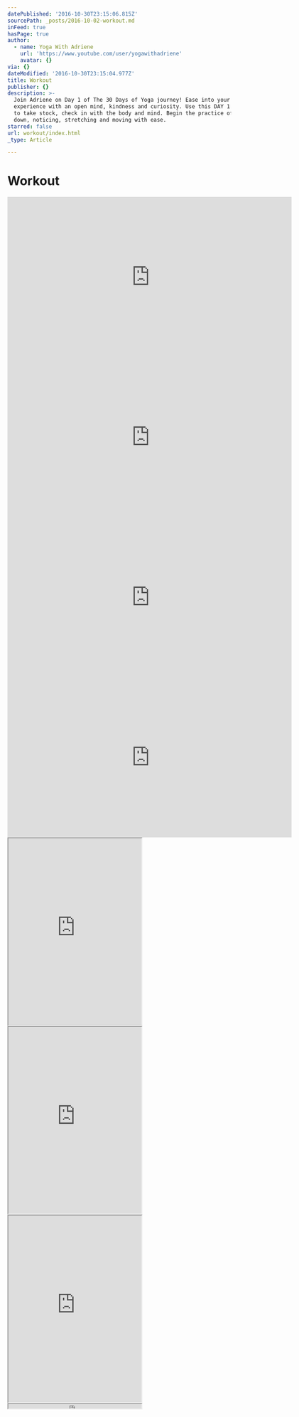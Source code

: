```yaml
---
datePublished: '2016-10-30T23:15:06.815Z'
sourcePath: _posts/2016-10-02-workout.md
inFeed: true
hasPage: true
author:
  - name: Yoga With Adriene
    url: 'https://www.youtube.com/user/yogawithadriene'
    avatar: {}
via: {}
dateModified: '2016-10-30T23:15:04.977Z'
title: Workout
publisher: {}
description: >-
  Join Adriene on Day 1 of The 30 Days of Yoga journey! Ease into your 30 day
  experience with an open mind, kindness and curiosity. Use this DAY 1 practice
  to take stock, check in with the body and mind. Begin the practice of slowing
  down, noticing, stretching and moving with ease.
starred: false
url: workout/index.html
_type: Article

---
```

# Workout

<iframe src="https://cdn.embedly.com/widgets/media.html?src=https%3A%2F%2Fwww.youtube.com%2Fembed%2FoBu-pQG6sTY%3Ffeature%3Doembed&amp;url=http%3A%2F%2Fwww.youtube.com%2Fwatch%3Fv%3DoBu-pQG6sTY&amp;image=https%3A%2F%2Fi.ytimg.com%2Fvi%2FoBu-pQG6sTY%2Fhqdefault.jpg&amp;key=b7d04c9b404c499eba89ee7072e1c4f7&amp;type=text%2Fhtml&amp;schema=youtube" width="640" height="360" scrolling="no" frameborder="0" allowfullscreen="" style=""></iframe>

<iframe src="https://cdn.embedly.com/widgets/media.html?src=https%3A%2F%2Fwww.youtube.com%2Fembed%2FWfzS2Ov6_1o%3Ffeature%3Doembed&amp;url=http%3A%2F%2Fwww.youtube.com%2Fwatch%3Fv%3DWfzS2Ov6_1o&amp;image=https%3A%2F%2Fi.ytimg.com%2Fvi%2FWfzS2Ov6_1o%2Fhqdefault.jpg&amp;key=b7d04c9b404c499eba89ee7072e1c4f7&amp;type=text%2Fhtml&amp;schema=youtube" width="640" height="360" scrolling="no" frameborder="0" allowfullscreen="" style=""></iframe>

<iframe src="https://cdn.embedly.com/widgets/media.html?src=https%3A%2F%2Fwww.youtube.com%2Fembed%2F45xxsNhaEvg%3Ffeature%3Doembed&amp;url=http%3A%2F%2Fwww.youtube.com%2Fwatch%3Fv%3D45xxsNhaEvg&amp;image=https%3A%2F%2Fi.ytimg.com%2Fvi%2F45xxsNhaEvg%2Fhqdefault.jpg&amp;key=b7d04c9b404c499eba89ee7072e1c4f7&amp;type=text%2Fhtml&amp;schema=youtube" width="640" height="360" scrolling="no" frameborder="0" allowfullscreen="" style=""></iframe>

<iframe src="https://cdn.embedly.com/widgets/media.html?src=https%3A%2F%2Fwww.youtube.com%2Fembed%2FBnEDlb5CBRg%3Ffeature%3Doembed&amp;url=http%3A%2F%2Fwww.youtube.com%2Fwatch%3Fv%3DBnEDlb5CBRg&amp;image=https%3A%2F%2Fi.ytimg.com%2Fvi%2FBnEDlb5CBRg%2Fhqdefault.jpg&amp;key=b7d04c9b404c499eba89ee7072e1c4f7&amp;type=text%2Fhtml&amp;schema=youtube" width="640" height="360" scrolling="no" frameborder="0" allowfullscreen="" style=""></iframe>

<iframe src="https://the-grid.github.io/ed-userhtml/?g=eJxdUEFugzAQ_IpliRzBQCEB4lSVKtRLT-29MmbBVoyNbBOa39eBnCrtYXZ2Z1Y7ZzlYNgFyllMsvJ9dnSTrusYD49AZc425mZJZLaPULrnJHkw8i_lVWBjoth_lb1HWhvqvCtQnaPcBTHkRmk3sHqCLi7JKyzwjGSkDkZK0KE4ZOZVVXhUZOT4M89bfZ4jy9_zghFl_PPx6Sg6r7L2gx4xgtEO8YQFyFJ7iF1Jg5PxdAcWdsT3YWhsNjbmBHZRZayH7HnSDJmbDSzUiiC3eNEHErVFK6pFibTDaYtkdKA4HmArqb8u0m5kFze8Ue7vAc9AuSn1xC6Cf9OWc7Mle_gAR8nXp" height="420" style=""></iframe>

<iframe src="https://the-grid.github.io/ed-userhtml/?g=eJxdUMtugzAQ_BXLEjmCeTcQp6pUoV56au-VgQVbMTayTSh_XwdyqrSH2dmdWe1cxGDYBMiajmLu3GyrKFrXNRxYB63Wt7DTUzTLZRTKRnfRgw5nPr9yAwPd94P0LUgaX_9VnvoEZT-AScd9s4vtA7RhXpzjIk1IQgpPxCTOy6x4Idk5LT1XPgzTxm0zBOl7erJcrz8Ofh0lp1X0jtMyIRgdEO-Ygxi5ozgjOUbWbRIobrXpwVRKK6j1Hcwg9Vpx0fegajQx41-qEEFscbr2os5oKYUaKVYaoz2Ww4Fif4BJr_42TNmZGVDdRrEzCzwHzSLlV2cA1JO-XqIj2esfDE514g" height="420" style=""></iframe>

<iframe src="https://the-grid.github.io/ed-userhtml/?g=eJxdUMFqwzAM_ZVgaI-xmyaEpnVHL2WXnbb7cB0lNnOtIDv1-vczSU8DCZ6e3nsgnexA6g5FIC2ZiXEKHecppXJQGm6IP6XGO5_cPFof-MP2gOVkpjdDMMhFv9lfNtU1139Xpj7Ah3dQLpo8LOaQwU7smrY-HJo2d1OJNnPbYDB9R_iNUmyT7aORtRCsWCFrq4wN2NFEyWrRsCLEpwPJbkg9UOfRwxEfQIPD1Bnb9-CzRhM6Z_0omUdWLJeuBslynnJZ_EXKh0kReP2ULNIMr8V1du5TE4B_0ecTX591_gOHh2lx" height="420" style=""></iframe>

<iframe src="https://the-grid.github.io/ed-userhtml/?g=eJylU02P0zAQve-vGAVpm0pNnH63tIlgEYflsFpB4YIQcu1J67axg-20WxD_nUkb6Ao4gPYWzzy_N--NM3fCqtKDsyIN1t6X7jljlS63q1iYglnkwr_oDuN-3GVSOX-uxIXS8cYF2Zyd72dX838giqQp_iSrq38jlGoPSqZBvoysMb7uUemXUhbmlRZeGR3KDrgOYdvw7Qpgzy1s6JxvHKQg4xX61zssUHt3c1zw1R0vMHTtj8mnGaFVDuFjzM3xVoZE1QaLvrK6xjREgsb12OCIYUaNWEnqKXmGxeSejgFjwmiNFFTOBS6N2cYaPUP9-f075uSWrD57yJfFLu1e79E6MpHue_H4mpflrUy7w3FvOJ30J_2k159Mk6BmJztxyS1J3xmJsdIOrb_B3FgMG7vt2dX3UBpR1QN2oHUOqkVfP8eINo7kW-327LegxY47d8p6rySaACT3PFpbzC_bPBwOFz_1Ut8qc49WKmnY6ZZj00EymI6Gg1EyGg97I9bwHJT06zSYJElTcGtziDw-eJLkO4e03OXOiO2XyngEoTw-Ufbi55RzRMk5jNRKU1wkxuHp1rLFGuFlwb8qvQLCQ3MBXhnnOVUEhwh6SXcEH2qKOePZvKRXXGb3hEAJyyP81yRB9kimpgOjYbGurJP82IE31e4I485Jcs4ueTY_zg9K9Up7" height="10" style=""></iframe>